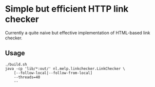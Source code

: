 # Simple but efficient HTTP link checker

Currently a quite naive but effective implementation of HTML-based link checker. 

## Usage

```text
./build.sh
java -cp 'lib/*:out/' nl.melp.linkchecker.LinkChecker \
    [--follow-local|--follow-from-local]
    --threads=40
    -- 
```
